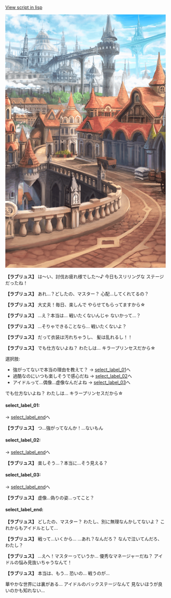 [View script in lisp](../scripts/20034302.txt)

![town.png](../images/backgrounds/town.png)

**【ラブリュス】**
は〜い、討伐お疲れ様でした〜♪
今日もスリリングな
ステージだったね！

**【ラブリュス】**
あれ…？どしたの、マスター？
心配…してくれてるの？

**【ラブリュス】**
大丈夫！毎日、楽しんで
やらせてもらってますから☆

**【ラブリュス】**
…え？本当は…
戦いたくないんじゃ
ないかって…？

**【ラブリュス】**
…そりゃできることなら…
戦いたくないよ？

**【ラブリュス】**
だって衣装は汚れちゃうし、
髪は乱れるし！！

**【ラブリュス】**
でも仕方ないよね？
わたしは…
キラープリンセスだから☆

選択肢:
- 強がってないで本当の理由を教えて？ → [select_label_01](#select_label_01)へ
- 過酷なのにいつも楽しそうで感心だね → [select_label_02](#select_label_02)へ
- アイドルって…偶像…虚像なんだよね → [select_label_03](#select_label_03)へ

でも仕方ないよね？
わたしは…
キラープリンセスだから☆

#### select_label_01:
 → [select_label_end](#select_label_end)へ

**【ラブリュス】**
つ…強がってなんか！…ないもん

#### select_label_02:
 → [select_label_end](#select_label_end)へ

**【ラブリュス】**
楽しそう…？本当に…そう見える？

#### select_label_03:
 → [select_label_end](#select_label_end)へ

**【ラブリュス】**
虚像…偽りの姿…ってこと？

#### select_label_end:

**【ラブリュス】**
どしたの、マスター？
わたし、別に無理なんかしてないよ？
これからもアイドルとして…

**【ラブリュス】**
戦って…いくから…
…あれ？なんだろ？
なんで泣いてんだろ、わたし？

**【ラブリュス】**
…えへ！マスターっていうか…
優秀なマネージャーだね？
アイドルの悩み見抜いちゃうなんて！

**【ラブリュス】**
本当は、もう…
恐いの…
戦うのが…

華やかな世界には裏がある…
アイドルのバックステージなんて
見ないほうが良いのかも知れない…
